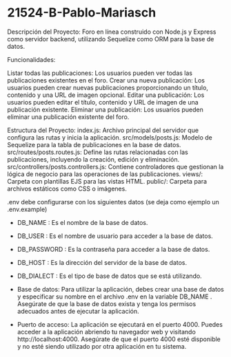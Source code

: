 # 21524-B-Pablo-Mariasch

Descripción del Proyecto: Foro en línea construido con Node.js y Express como servidor backend, utilizando Sequelize como ORM para la base de datos.

Funcionalidades:

Listar todas las publicaciones: Los usuarios pueden ver todas las publicaciones existentes en el foro.
Crear una nueva publicación: Los usuarios pueden crear nuevas publicaciones proporcionando un título, contenido y una URL de imagen opcional.
Editar una publicación: Los usuarios pueden editar el título, contenido y URL de imagen de una publicación existente.
Eliminar una publicación: Los usuarios pueden eliminar una publicación existente del foro.

Estructura del Proyecto:
index.js: Archivo principal del servidor que configura las rutas y inicia la aplicación.
src/models/posts.js: Modelo de Sequelize para la tabla de publicaciones en la base de datos.
src/routes/posts.routes.js: Define las rutas relacionadas con las publicaciones, incluyendo la creación, edición y eliminación.
src/controllers/posts.controllers.js: Contiene controladores que gestionan la lógica de negocio para las operaciones de las publicaciones.
views/: Carpeta con plantillas EJS para las vistas HTML.
public/: Carpeta para archivos estáticos como CSS o imágenes.

.env  debe configurarse con los siguientes datos (se deja como ejemplo un .env.example) 
-  DB_NAME : Es el nombre de la base de datos. 
-  DB_USER : Es el nombre de usuario para acceder a la base de datos. 
-  DB_PASSWORD : Es la contraseña para acceder a la base de datos. 
-  DB_HOST : Es la dirección del servidor de la base de datos. 
-  DB_DIALECT : Es el tipo de base de datos que se está utilizando.  

- Base de datos: Para utilizar la aplicación, debes crear una base de datos y especificar su nombre en el archivo  .env  en la variable  DB_NAME . Asegúrate de que la base de datos exista y tenga los permisos adecuados antes de ejecutar la aplicación. 
 
- Puerto de acceso: La aplicación se ejecutará en el puerto 4000. Puedes acceder a la aplicación abriendo tu navegador web y visitando  http://localhost:4000. Asegúrate de que el puerto 4000 esté disponible y no esté siendo utilizado por otra aplicación en tu sistema.

